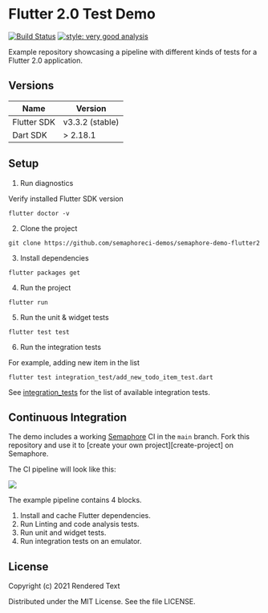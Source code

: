 # Flutter 2.0 Test Demo

[![Build Status](https://semaphore-demos.semaphoreci.com/badges/semaphore-demo-flutter2/branches/master.svg)](https://semaphore-demos.semaphoreci.com/projects/semaphore-demo-flutter2) [![style: very good analysis](https://img.shields.io/badge/style-very_good_analysis-B22C89.svg)](https://pub.dev/packages/very_good_analysis)

Example repository showcasing a pipeline with different kinds of tests for a Flutter 2.0 application.

## Versions

| Name           | Version         |
| -------------- |-----------------|
| Flutter SDK    | v3.3.2 (stable) |
| Dart SDK       | > 2.18.1        |


## Setup

1. Run diagnostics

Verify installed Flutter SDK version

```
flutter doctor -v
```

2. Clone the project

```
git clone https://github.com/semaphoreci-demos/semaphore-demo-flutter2
```

3. Install dependencies

```
flutter packages get
```

4. Run the project

```
flutter run
```

5. Run the unit & widget tests

```
flutter test test
```

6. Run the integration tests

For example, adding new item in the list

```
flutter test integration_test/add_new_todo_item_test.dart
```

See [integration_tests](https://github.com/semaphoreci-demos/semaphore-demo-flutter2/tree/main/integration_test) for the list of available integration tests.

## Continuous Integration

The demo includes a working [Semaphore][semaphore] CI in the `main` branch. Fork this repository and use it to [create your own project][create-project] on Semaphore.

The CI pipeline will look like this:

![](./public/pipeline.png)

The example pipeline contains 4 blocks.

1. Install and cache Flutter dependencies.
2. Run Linting and code analysis tests.
3. Run unit and widget tests.
4. Run integration tests on an emulator.

## License

Copyright (c) 2021 Rendered Text

Distributed under the MIT License. See the file LICENSE.

[semaphore]: https://semaphoreci.com
